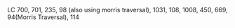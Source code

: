 LC 700, 701, 235, 98 (also using morris traversal), 1031, 108, 1008, 450, 669, 94(Morris Traversal), 114